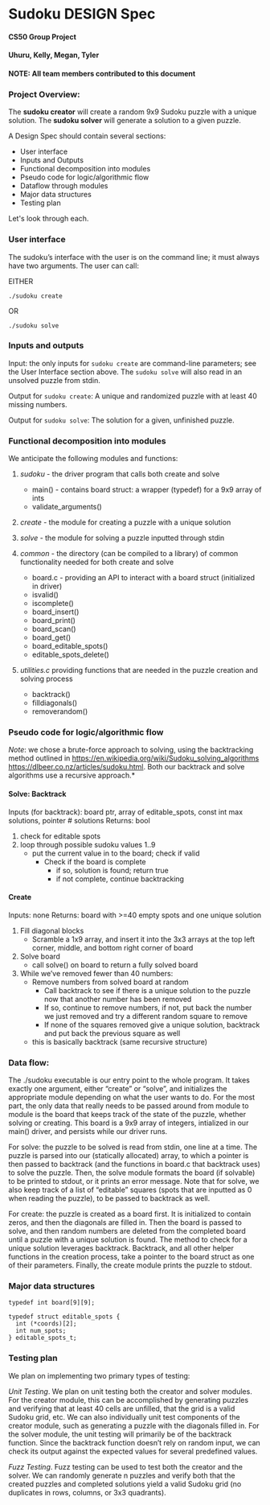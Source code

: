 # Sudoku DESIGN Spec
#### CS50 Group Project 
#### Uhuru, Kelly, Megan, Tyler
#### NOTE: All team members contributed to this document


### Project Overview:
The **sudoku creator** will create a random 9x9 Sudoku puzzle with a unique solution. The **sudoku solver** will generate a solution to a given puzzle. 

A Design Spec should contain several sections:

* User interface
* Inputs and Outputs
* Functional decomposition into modules
* Pseudo code for logic/algorithmic flow
* Dataflow through modules
* Major data structures
* Testing plan

Let's look through each.


### User interface

The sudoku’s interface with the user is on the command line; it must always have two arguments. The user can call:

EITHER
```
./sudoku create
```

OR
```
./sudoku solve
```


### Inputs and outputs

Input: the only inputs for `sudoku create` are command-line parameters; see the User Interface section above. The `sudoku solve` will also read in an unsolved puzzle from stdin.

Output for `sudoku create`: A unique and randomized puzzle with at least 40 missing numbers.

Output for `sudoku solve`: The solution for a given, unfinished puzzle.


### Functional decomposition into modules

We anticipate the following modules and functions: 

1. *sudoku* - the driver program that calls both create and solve 
	* main() - contains board struct: a wrapper (typedef) for a 9x9 array of ints 
	* validate_arguments()

2. *create* - the module for creating a puzzle with a unique solution

3. *solve* - the module for solving a puzzle inputted through stdin

4. *common* - the directory (can be compiled to a library) of common functionality needed for both create and solve 
	* board.c - providing an API to interact with a board struct (initialized in driver)
	* isvalid()
	* iscomplete()
	* board_insert()
	* board_print()
	* board_scan() 
	* board_get()
    * board_editable_spots()
    * editable_spots_delete()

5. *utilities.c* providing functions that are needed in the puzzle creation and solving process
	* backtrack()
	* filldiagonals()
	* removerandom()


### Pseudo code for logic/algorithmic flow
*Note*: we chose a brute-force approach to solving, using the backtracking method outlined in https://en.wikipedia.org/wiki/Sudoku_solving_algorithms 
https://dlbeer.co.nz/articles/sudoku.html. Both our backtrack and solve algorithms use a recursive approach.*

#### Solve: Backtrack
Inputs (for backtrack): board ptr, array of editable_spots, const int max solutions, pointer # solutions
Returns: bool

1. check for editable spots
2. loop through possible sudoku values 1..9
	- put the current value in to the board; check if valid
        - Check if the board is complete
            - if so, solution is found; return true
            - if not complete, continue backtracking

#### Create
Inputs: none
Returns: board with >=40 empty spots and one unique solution

1. Fill diagonal blocks
    - Scramble a 1x9 array, and insert it into the 3x3 arrays at the top left corner, middle, and bottom right corner of board
2. Solve board
    - call solve() on board to return a fully solved board
3. While we’ve removed fewer than 40 numbers: 
    - Remove numbers from solved board at random 
        - Call backtrack to see if there is a unique solution to the puzzle now that another number has been removed
        - If so, continue to remove numbers, if not, put back the number we just removed and try a different random square to remove 
        - If none of the squares removed give a unique solution, backtrack and put back the previous square as well 
    - this is basically backtrack (same recursive structure)


### Data flow:
The ./sudoku executable is our entry point to the whole program. It takes exactly one argument, either “create” or “solve”, and initializes the appropriate module depending on what the user wants to do. For the most part, the only data that really needs to be passed around from module to module is the board that keeps track of the state of the puzzle, whether solving or creating. This board is a 9x9 array of integers, intialized in our main() driver, and persists while our driver runs. 

For solve: the puzzle to be solved is read from stdin, one line at a time. The puzzle is parsed into our (statically allocated) array, to which a pointer is then passed to backtrack (and the functions in board.c that backtrack uses) to solve the puzzle. Then, the solve module formats the board (if solvable) to be printed to stdout, or it prints an error message. Note that for solve, we also keep track of a list of “editable” squares (spots that are inputted as 0 when reading the puzzle), to be passed to backtrack as well. 

For create: the puzzle is created as a board first. It is initialized to contain zeros, and then the diagonals are filled in. Then the board is passed to solve, and then random numbers are deleted from the completed board until a puzzle with a unique solution is found. The method to check for a unique solution leverages backtrack. Backtrack, and all other helper functions in the creation process, take a pointer to the board struct as one of their parameters. Finally, the create module prints the puzzle to stdout. 


### Major data structures

```
typedef int board[9][9];
```

```
typedef struct editable_spots {
  int (*coords)[2];
  int num_spots; 
} editable_spots_t;
```


### Testing plan
We plan on implementing two primary types of testing:

*Unit Testing*.
We plan on unit testing both the creator and solver modules. For the creator module, this can be accomplished by generating puzzles and verifying that at least 40 cells are unfilled, that the grid is a valid Sudoku grid, etc. We can also individually unit test components of the creator module, such as generating a puzzle with the diagonals filled in. For the solver module, the unit testing will primarily be of the backtrack function. Since the backtrack function doesn’t rely on random input, we can check its output against the expected values for several predefined values. 

*Fuzz Testing*.
Fuzz testing can be used to test both the creator and the solver. We can randomly generate n puzzles and verify both that the created puzzles and completed solutions yield a valid Sudoku grid (no duplicates in rows, columns, or 3x3 quadrants). 
















